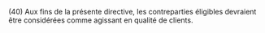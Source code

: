 (40) Aux fins de la présente directive, les contreparties éligibles devraient être considérées comme agissant en qualité de clients.
